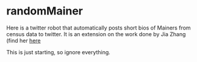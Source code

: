 # randomMainer

Here is a twitter robot that automatically posts short bios of Mainers from census data to twitter.
It is an extension on the work done by Jia Zhang (find her [here](https://github.com/users/jjjiia)


This is just starting, so ignore everything.
